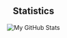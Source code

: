 <h2 align="center">Statistics</h2>
<p align="center">
  <img src="https://github-readme-stats-sqikerzs-projects.vercel.app/api?username=sqikerz&theme=dark&show_icons=true" alt="My GitHub Stats"/>
</p>

<!--
**Sqikerz/Sqikerz** is a ✨ _special_ ✨ repository because its `README.md` (this file) appears on your GitHub profile.

Here are some ideas to get you started:

- 🔭 I’m currently working on ...
- 🌱 I’m currently learning ...
- 👯 I’m looking to collaborate on ...
- 🤔 I’m looking for help with ...
- 💬 Ask me about ...
- 📫 How to reach me: ...
- 😄 Pronouns: ...
- ⚡ Fun fact: ...
-->
